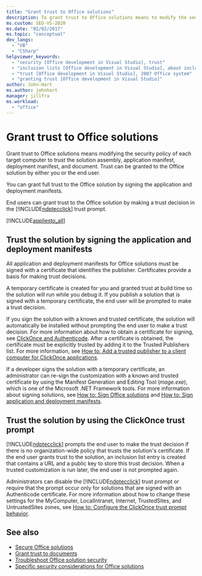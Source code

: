 ```yaml
---
title: "Grant trust to Office solutions"
description: To grant trust to Office solutions means to modify the security policy of each target computer to trust the solution assembly, deployment manifest, and document.
ms.custom: SEO-VS-2020
ms.date: "02/02/2017"
ms.topic: "conceptual"
dev_langs:
  - "VB"
  - "CSharp"
helpviewer_keywords:
  - "security [Office development in Visual Studio], trust"
  - "inclusion lists [Office development in Visual Studio], about inclusion lists"
  - "trust [Office development in Visual Studio], 2007 Office system"
  - "granting trust [Office development in Visual Studio]"
author: John-Hart
ms.author: johnhart
manager: jillfra
ms.workload:
  - "office"
---
```

# Grant trust to Office solutions
  Grant trust to Office solutions means modifying the security policy of each target computer to trust the solution assembly, application manifest, deployment manifest, and document. Trust can be granted to the Office solution by either you or the end user.

 You can grant full trust to the Office solution by signing the application and deployment manifests.

 End users can grant trust to the Office solution by making a trust decision in the [!INCLUDE[ndptecclick](../vsto/includes/ndptecclick-md.md)] trust prompt.

 [!INCLUDE[appliesto_all](../vsto/includes/appliesto-all-md.md)]

## <a name="Signing"></a> Trust the solution by signing the application and deployment manifests
 All application and deployment manifests for Office solutions must be signed with a certificate that identifies the publisher. Certificates provide a basis for making trust decisions.

 A temporary certificate is created for you and granted trust at build time so the solution will run while you debug it. If you publish a solution that is signed with a temporary certificate, the end user will be prompted to make a trust decision.

 If you sign the solution with a known and trusted certificate, the solution will automatically be installed without prompting the end user to make a trust decision. For more information about how to obtain a certificate for signing, see [ClickOnce and Authenticode](../deployment/clickonce-and-authenticode.md). After a certificate is obtained, the certificate must be explicitly trusted by adding it to the Trusted Publishers list. For more information, see [How to: Add a trusted publisher to a client computer for ClickOnce applications](../deployment/how-to-add-a-trusted-publisher-to-a-client-computer-for-clickonce-applications.md).

 If a developer signs the solution with a temporary certificate, an administrator can re-sign the customization with a known and trusted certificate by using the Manifest Generation and Editing Tool (*mage.exe*), which is one of the Microsoft .NET Framework tools. For more information about signing solutions, see [How to: Sign Office solutions](../vsto/how-to-sign-office-solutions.md) and [How to: Sign application and deployment manifests](../ide/how-to-sign-application-and-deployment-manifests.md).

## <a name="TrustPrompt"></a>Trust the solution by using the ClickOnce trust prompt
 [!INCLUDE[ndptecclick](../vsto/includes/ndptecclick-md.md)] prompts the end user to make the trust decision if there is no organization-wide policy that trusts the solution's certificate. If the end user grants trust to the solution, an inclusion list entry is created that contains a URL and a public key to store this trust decision. When a trusted customization is run later, the end user is not prompted again.

 Administrators can disable the [!INCLUDE[ndptecclick](../vsto/includes/ndptecclick-md.md)] trust prompt or require that the prompt occur only for solutions that are signed with an Authenticode certificate. For more information about how to change these settings for the MyComputer, LocalIntranet, Internet, TrustedSites, and UntrustedSites zones, see [How to: Configure the ClickOnce trust prompt behavior](../deployment/how-to-configure-the-clickonce-trust-prompt-behavior.md).

## See also

- [Secure Office solutions](../vsto/securing-office-solutions.md)
- [Grant trust to documents](../vsto/granting-trust-to-documents.md)
- [Troubleshoot Office solution security](../vsto/troubleshooting-office-solution-security.md)
- [Specific security considerations for Office solutions](../vsto/specific-security-considerations-for-office-solutions.md)